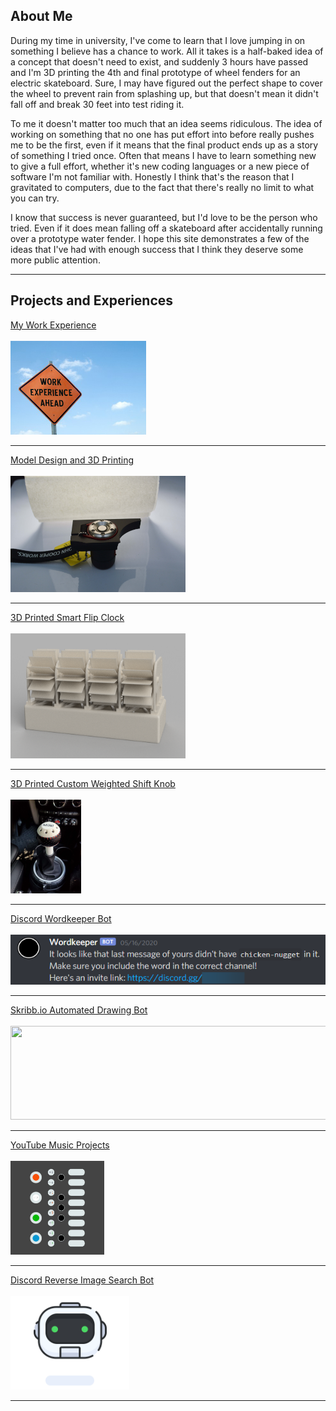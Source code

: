 ## About Me

During my time in university, I've come to learn that I love jumping in on something I believe has a chance to work. All it takes is a half-baked idea of a concept that doesn't need to exist, and suddenly 3 hours have passed and I'm 3D printing the 4th and final prototype of wheel fenders for an electric skateboard. Sure, I may have figured out the perfect shape to cover the wheel to prevent rain from splashing up, but that doesn't mean it didn't fall off and break 30 feet into test riding it. 

To me it doesn't matter too much that an idea seems ridiculous. The idea of working on something that no one has put effort into before really pushes me to be the first, even if it means that the final product ends up as a story of something I tried once. Often that means I have to learn something new to give a full effort, whether it's new coding languages or a new piece of software I'm not familiar with. Honestly I think that's the reason that I gravitated to computers, due to the fact that there's really no limit to what you can try. 

I know that success is never guaranteed, but I'd love to be the person who tried. Even if it does mean falling off a skateboard after accidentally running over a prototype water fender. I hope this site demonstrates a few of the ideas that I've had with enough success that I think they deserve some more public attention. 

---

## Projects and Experiences

[My Work Experience](/work_experience)
<br><br>
<img src="images/work_ahead.jpg?raw=true" style="width:217px;height:150px;" href="https://thomasjbarlow.com/work_experience"/>

---

[Model Design and 3D Printing](/model_design)
<br><br>
<img src="images/3dprints/JCW_V3_2.JPG" style="width:280px;height:186px;" href="https://thomasjbarlow.com/model_design"/>

---

[3D Printed Smart Flip Clock](/flip_clock)
<br><br>
<img src="images/3dprints/flipclock_render.png" style="width:280px;height:200px;" href="https://thomasjbarlow.com/model_design"/>

---

[3D Printed Custom Weighted Shift Knob](/shift_knob)
<br><br>
<img src="images/3dprints/shiftknob.jpg" style="width:113px;height:150px;" href="https://thomasjbarlow.com/model_design"/>

---

[Discord Wordkeeper Bot](/wordkeeper)
<br><br>
<img src="images/wordkeeper2.png?raw=true" style="width:550px;height:80px;" href="https://thomasjbarlow.com/wordkeeper"/>

---

[Skribb.io Automated Drawing Bot](/skribblio_bot)
<br><br>
<img src="https://skribbl.io/res/logo.gif" style="width:534px;height:150px;" href="https://thomasjbarlow.com/skribblio_bot"/>

---

[YouTube Music Projects](/youtube_channel)
<br><br>
<img src="images/op1-simplified.jpg" style="width:150px;height:150px;" href="https://thomasjbarlow.com/youtube_channel"/>

---

[Discord Reverse Image Search Bot](/discord_search_bot)
<br><br>
<img src="images/discordBot.svg" style="width:190px;height:150px;" href="https://thomasjbarlow.com/discord_search_bot"/>

---





